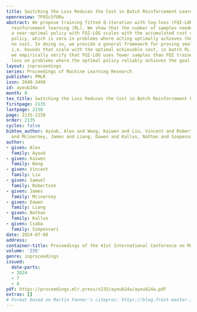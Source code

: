 ```yaml
---
title: Switching the Loss Reduces the Cost in Batch Reinforcement Learning
openreview: 7PXSc5fURu
abstract: We propose training fitted Q-iteration with log-loss (FQI-LOG) for batch
  reinforcement learning (RL). We show that the number of samples needed to learn
  a near-optimal policy with FQI-LOG scales with the accumulated cost of the optimal
  policy, which is zero in problems where acting optimally achieves the goal and incurs
  no cost. In doing so, we provide a general framework for proving small-cost bounds,
  i.e. bounds that scale with the optimal achievable cost, in batch RL. Moreover,
  we empirically verify that FQI-LOG uses fewer samples than FQI trained with squared
  loss on problems where the optimal policy reliably achieves the goal.
layout: inproceedings
series: Proceedings of Machine Learning Research
publisher: PMLR
issn: 2640-3498
id: ayoub24a
month: 0
tex_title: Switching the Loss Reduces the Cost in Batch Reinforcement Learning
firstpage: 2135
lastpage: 2158
page: 2135-2158
order: 2135
cycles: false
bibtex_author: Ayoub, Alex and Wang, Kaiwen and Liu, Vincent and Robertson, Samuel
  and Mcinerney, James and Liang, Dawen and Kallus, Nathan and Szepesvari, Csaba
author:
- given: Alex
  family: Ayoub
- given: Kaiwen
  family: Wang
- given: Vincent
  family: Liu
- given: Samuel
  family: Robertson
- given: James
  family: Mcinerney
- given: Dawen
  family: Liang
- given: Nathan
  family: Kallus
- given: Csaba
  family: Szepesvari
date: 2024-07-08
address:
container-title: Proceedings of the 41st International Conference on Machine Learning
volume: '235'
genre: inproceedings
issued:
  date-parts:
  - 2024
  - 7
  - 8
pdf: https://proceedings.mlr.press/v235/ayoub24a/ayoub24a.pdf
extras: []
# Format based on Martin Fenner's citeproc: https://blog.front-matter.io/posts/citeproc-yaml-for-bibliographies/
---
```

